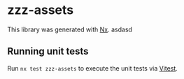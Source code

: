 # zzz-assets

This library was generated with [Nx](https://nx.dev).
asdasd
## Running unit tests

Run `nx test zzz-assets` to execute the unit tests via [Vitest](https://vitest.dev/).
